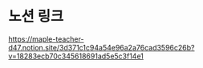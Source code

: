 # 노션 링크
https://maple-teacher-d47.notion.site/3d371c1c94a54e96a2a76cad3596c26b?v=18283ecb70c345618691ad5e5c3f14e1
